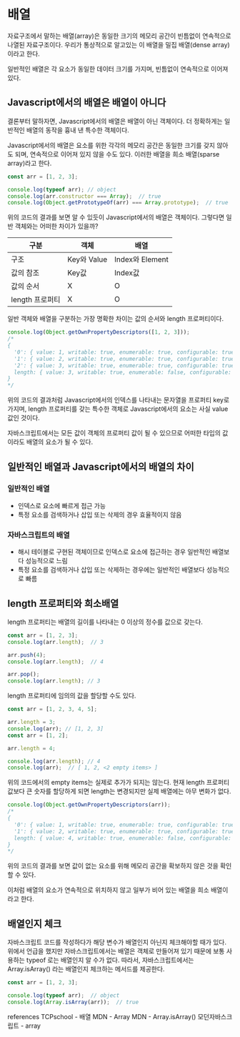 # 배열

자료구조에서 말하는 배열(array)은 동일한 크기의 메모리 공간이 빈틈없이 연속적으로 나열된 자료구조이다. 우리가 통상적으로 알고있는 이 배열을 밀집 배열(dense array)이라고 한다.

일반적인 배열은 각 요소가 동일한 데이터 크기를 가지며, 빈틈없이 연속적으로 이어져 있다.

## Javascript에서의 배열은 배열이 아니다
결론부터 말하자면, Javascript에서의 배열은 배열이 아닌 객체이다. 더 정확하게는 일반적인 배열의 동작을 흉내 낸 특수한 객체이다.

Javascript에서의 배열은 요소를 위한 각각의 메모리 공간은 동일한 크기를 갖지 않아도 되며, 연속적으로 이어져 있지 않을 수도 있다. 이러한 배열을 희소 배열(sparse array)라고 한다.

```javascript
const arr = [1, 2, 3];

console.log(typeof arr); // object
console.log(arr.constructor === Array);  // true
console.log(Object.getPrototypeOf(arr) === Array.prototype);  // true
```


위의 코드의 결과를 보면 알 수 있듯이 Javascript에서의 배열은 객체이다. 그렇다면 일반 객체와는 어떠한 차이가 있을까?

|구분|객체|배열|
|---|---|---|
|구조|Key와 Value|Index와 Element|
|값의 참조|Key값|Index값|
|값의 순서|X|O|
|length 프로퍼티|X|	O|


일반 객체와 배열을 구분하는 가장 명확한 차이는 값의 순서와 length 프로퍼티이다.

```javascript
console.log(Object.getOwnPropertyDescriptors([1, 2, 3]));
/*
{
  '0': { value: 1, writable: true, enumerable: true, configurable: true },
  '1': { value: 2, writable: true, enumerable: true, configurable: true },
  '2': { value: 3, writable: true, enumerable: true, configurable: true },
  length: { value: 3, writable: true, enumerable: false, configurable: false }
}
*/
```
위의 코드의 결과처럼 Javascript에서의 인덱스를 나타내는 문자열을 프로퍼티 key로 가지며, length 프로퍼티를 갖는 특수한 객체로 Javascript에서의 요소는 사실 value 값인 것이다.

자바스크립트에서는 모든 값이 객체의 프로퍼티 값이 될 수 있으므로 어떠한 타입의 값이라도 배열의 요소가 될 수 있다.

## 일반적인 배열과 Javascript에서의 배열의 차이
### 일반적인 배열
- 인덱스로 요소에 빠르게 접근 가능
- 특정 요소를 검색하거나 삽입 또는 삭제의 경우 효율적이지 않음

### 자바스크립트의 배열
- 해시 테이블로 구현된 객체이므로 인덱스로 요소에 접근하는 경우 일반적인 배열보다 성능적으로 느림
- 특정 요소를 검색하거나 삽입 또는 삭제하는 경우에는 일반적인 배열보다 성능적으로 빠름

## length 프로퍼티와 희소배열
length 프로퍼티는 배열의 길이를 나타내는 0 이상의 정수를 값으로 갖는다.

```javascript
const arr = [1, 2, 3];
console.log(arr.length);  // 3

arr.push(4);
console.log(arr.length);  // 4

arr.pop();
console.log(arr.length); // 3
```
length 프로퍼티에 임의의 값을 할당할 수도 있다.

```javascript
const arr = [1, 2, 3, 4, 5];

arr.length = 3;
console.log(arr); // [1, 2, 3]
const arr = [1, 2];

arr.length = 4;

console.log(arr.length); // 4
console.log(arr);  // [ 1, 2, <2 empty items> ]
```
위의 코드에서의 empty items는 실제로 추가가 되지는 않는다.
현재 length 프로퍼티 값보다 큰 숫자를 할당하게 되면 length는 변경되지만 실제 배열에는 아무 변화가 없다.

```javascript
console.log(Object.getOwnPropertyDescriptors(arr));
/*
{
  '0': { value: 1, writable: true, enumerable: true, configurable: true },
  '1': { value: 2, writable: true, enumerable: true, configurable: true },
  length: { value: 4, writable: true, enumerable: false, configurable: false }
}
*/
```
위의 코드의 결과를 보면 값이 없는 요소를 위해 메모리 공간을 확보하지 않은 것을 확인할 수 있다.

이처럼 배열의 요소가 연속적으로 위치하지 않고 일부가 비어 있는 배열을 희소 배열이라고 한다.

## 배열인지 체크
자바스크립트 코드를 작성하다가 해당 변수가 배열인지 아닌지 체크해야할 때가 있다.
위에서 언급을 했지만 자바스크립트에서는 배열은 객체로 만들어져 있기 때문에 보통 사용하는 typeof 로는 배열인지 알 수가 없다.
따라서, 자바스크립트에서는 Array.isArray() 라는 배열인지 체크하는 메서드를 제공한다.

```javascript
const arr = [1, 2, 3];

console.log(typeof arr);  // object
console.log(Array.isArray(arr));  // true
```




references
TCPschool - 배열
MDN - Array
MDN - Array.isArray()
모던자바스크립트 - array

